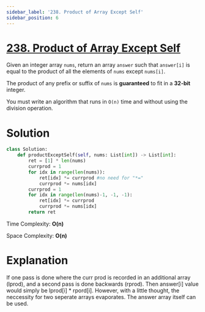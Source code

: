 ```yaml
---
sidebar_label: '238. Product of Array Except Self'
sidebar_position: 6
---
```

# [238. Product of Array Except Self](https://leetcode.com/problems/product-of-array-except-self/)

Given an integer array <code>nums</code>, return an array <code>answer</code> such that <code>answer[i]</code> is equal to the product of all the elements of <code>nums</code> except <code>nums[i]</code>.

The product of any prefix or suffix of <code>nums</code> is **guaranteed** to fit in a **32-bit** integer.

You must write an algorithm that runs in <code>O(n)</code> time and without using the division operation.

# Solution

```py
class Solution:
    def productExceptSelf(self, nums: List[int]) -> List[int]:
        ret = [1] * len(nums)
        currprod = 1
        for idx in range(len(nums)):
            ret[idx] *= currprod #no need for "*="
            currprod *= nums[idx]
        currprod = 1
        for idx in range(len(nums)-1, -1, -1):
            ret[idx] *= currprod
            currprod *= nums[idx]
        return ret
```
Time Complexity: **O(n)**

Space Complexity: **O(n)**
# Explanation

If one pass is done where the curr prod is recorded in an additional array (lprod), and a second pass is done backwards (rprod). Then answer[i] value would simply be lprod[i] * rpord[i]. However, with a little thought, the neccessity for two seperate arrays evaporates. The answer array itself can be used.

